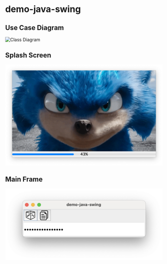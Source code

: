 # demo-java-swing

## Use Case Diagram
![Class Diagram](http://www.plantuml.com/plantuml/proxy?src=https://raw.githubusercontent.com/djvelimir/demo-java-swing/main/diagrams/UseCase.puml)

## Splash Screen
![Splash Screen](resources/SplashScreen.png)

## Main Frame
![Main Frame](resources/MainFrame.png)
